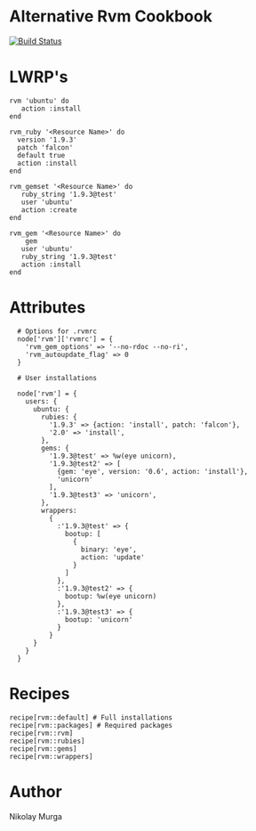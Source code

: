 # Alternative Rvm Cookbook

[![Build Status](https://travis-ci.org/MurgaNikolay/chef-rvm.svg?branch=master)](https://travis-ci.org/MurgaNikolay/chef-rvm)

# LWRP's

    rvm 'ubuntu' do
       action :install
    end

    rvm_ruby '<Resource Name>' do
      version '1.9.3'
      patch 'falcon'
      default true
      action :install
    end

    rvm_gemset '<Resource Name>' do
       ruby_string '1.9.3@test'
       user 'ubuntu'
       action :create
    end

    rvm_gem '<Resource Name>' do
        gem
       user 'ubuntu'
       ruby_string '1.9.3@test'
       action :install
    end

# Attributes
      # Options for .rvmrc
      node['rvm']['rvmrc'] = {
        'rvm_gem_options' => '--no-rdoc --no-ri',
        'rvm_autoupdate_flag' => 0
      }
      
      # User installations
      
      node['rvm'] = {
        users: {
          ubuntu: {
            rubies: {
              '1.9.3' => {action: 'install', patch: 'falcon'},
              '2.0' => 'install',
            },
            gems: {
              '1.9.3@test' => %w(eye unicorn),
              '1.9.3@test2' => [
                {gem: 'eye', version: '0.6', action: 'install'},
                'unicorn'
              ],
              '1.9.3@test3' => 'unicorn',
            },
            wrappers:
              {
                :'1.9.3@test' => {
                  bootup: [
                    {
                      binary: 'eye',
                      action: 'update'
                    }
                  ]
                },
                :'1.9.3@test2' => {
                  bootup: %w(eye unicorn)
                },
                :'1.9.3@test3' => {
                  bootup: 'unicorn'
                }
              }
          }
        }
      }

# Recipes

    recipe[rvm::default] # Full installations
    recipe[rvm::packages] # Required packages 
    recipe[rvm::rvm]
    recipe[rvm::rubies]
    recipe[rvm::gems]
    recipe[rvm::wrappers]

# Author 

Nikolay Murga

